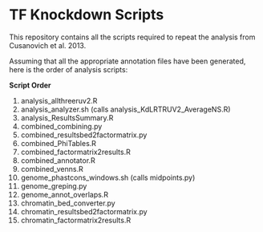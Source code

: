 TF Knockdown Scripts
====================

This repository contains all the scripts required to repeat the analysis from Cusanovich et al. 2013.

Assuming that all the appropriate annotation files have been generated, here is the order of analysis scripts:

**Script Order**
1. analysis_allthreeruv2.R
2. analysis_analyzer.sh (calls analysis_KdLRTRUV2_AverageNS.R)
3. analysis_ResultsSummary.R
4. combined_combining.py
5. combined_resultsbed2factormatrix.py
6. combined_PhiTables.R
7. combined_factormatrix2results.R
8. combined_annotator.R
9. combined_venns.R
10. genome_phastcons_windows.sh (calls midpoints.py)
11. genome_greping.py
12. genome_annot_overlaps.R
13. chromatin_bed_converter.py
14. chromatin_resultsbed2factormatrix.py
15. chromatin_factormatrix2results.R